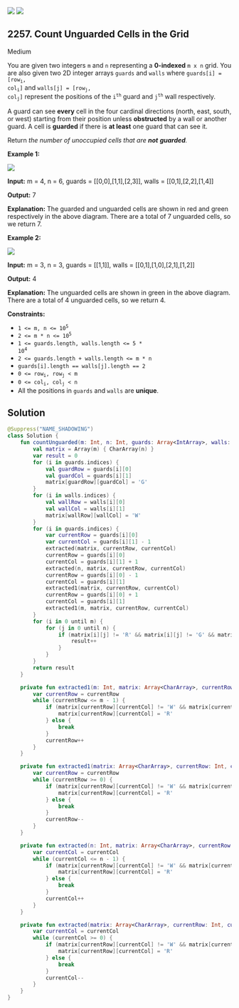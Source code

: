 [![](https://img.shields.io/github/stars/javadev/LeetCode-in-Kotlin?label=Stars&style=flat-square)](https://github.com/javadev/LeetCode-in-Kotlin)
[![](https://img.shields.io/github/forks/javadev/LeetCode-in-Kotlin?label=Fork%20me%20on%20GitHub%20&style=flat-square)](https://github.com/javadev/LeetCode-in-Kotlin/fork)

## 2257\. Count Unguarded Cells in the Grid

Medium

You are given two integers `m` and `n` representing a **0-indexed** `m x n` grid. You are also given two 2D integer arrays `guards` and `walls` where <code>guards[i] = [row<sub>i</sub>, col<sub>i</sub>]</code> and <code>walls[j] = [row<sub>j</sub>, col<sub>j</sub>]</code> represent the positions of the <code>i<sup>th</sup></code> guard and <code>j<sup>th</sup></code> wall respectively.

A guard can see **every** cell in the four cardinal directions (north, east, south, or west) starting from their position unless **obstructed** by a wall or another guard. A cell is **guarded** if there is **at least** one guard that can see it.

Return _the number of unoccupied cells that are **not** **guarded**._

**Example 1:**

![](https://assets.leetcode.com/uploads/2022/03/10/example1drawio2.png)

**Input:** m = 4, n = 6, guards = \[\[0,0],[1,1],[2,3]], walls = \[\[0,1],[2,2],[1,4]]

**Output:** 7

**Explanation:** The guarded and unguarded cells are shown in red and green respectively in the above diagram. There are a total of 7 unguarded cells, so we return 7.

**Example 2:**

![](https://assets.leetcode.com/uploads/2022/03/10/example2drawio.png)

**Input:** m = 3, n = 3, guards = \[\[1,1]], walls = \[\[0,1],[1,0],[2,1],[1,2]]

**Output:** 4

**Explanation:** The unguarded cells are shown in green in the above diagram. There are a total of 4 unguarded cells, so we return 4.

**Constraints:**

*   <code>1 <= m, n <= 10<sup>5</sup></code>
*   <code>2 <= m * n <= 10<sup>5</sup></code>
*   <code>1 <= guards.length, walls.length <= 5 * 10<sup>4</sup></code>
*   `2 <= guards.length + walls.length <= m * n`
*   `guards[i].length == walls[j].length == 2`
*   <code>0 <= row<sub>i</sub>, row<sub>j</sub> < m</code>
*   <code>0 <= col<sub>i</sub>, col<sub>j</sub> < n</code>
*   All the positions in `guards` and `walls` are **unique**.

## Solution

```kotlin
@Suppress("NAME_SHADOWING")
class Solution {
    fun countUnguarded(m: Int, n: Int, guards: Array<IntArray>, walls: Array<IntArray>): Int {
        val matrix = Array(m) { CharArray(n) }
        var result = 0
        for (i in guards.indices) {
            val guardRow = guards[i][0]
            val guardCol = guards[i][1]
            matrix[guardRow][guardCol] = 'G'
        }
        for (i in walls.indices) {
            val wallRow = walls[i][0]
            val wallCol = walls[i][1]
            matrix[wallRow][wallCol] = 'W'
        }
        for (i in guards.indices) {
            var currentRow = guards[i][0]
            var currentCol = guards[i][1] - 1
            extracted(matrix, currentRow, currentCol)
            currentRow = guards[i][0]
            currentCol = guards[i][1] + 1
            extracted(n, matrix, currentRow, currentCol)
            currentRow = guards[i][0] - 1
            currentCol = guards[i][1]
            extracted1(matrix, currentRow, currentCol)
            currentRow = guards[i][0] + 1
            currentCol = guards[i][1]
            extracted1(m, matrix, currentRow, currentCol)
        }
        for (i in 0 until m) {
            for (j in 0 until n) {
                if (matrix[i][j] != 'R' && matrix[i][j] != 'G' && matrix[i][j] != 'W') {
                    result++
                }
            }
        }
        return result
    }

    private fun extracted1(m: Int, matrix: Array<CharArray>, currentRow: Int, currentCol: Int) {
        var currentRow = currentRow
        while (currentRow <= m - 1) {
            if (matrix[currentRow][currentCol] != 'W' && matrix[currentRow][currentCol] != 'G') {
                matrix[currentRow][currentCol] = 'R'
            } else {
                break
            }
            currentRow++
        }
    }

    private fun extracted1(matrix: Array<CharArray>, currentRow: Int, currentCol: Int) {
        var currentRow = currentRow
        while (currentRow >= 0) {
            if (matrix[currentRow][currentCol] != 'W' && matrix[currentRow][currentCol] != 'G') {
                matrix[currentRow][currentCol] = 'R'
            } else {
                break
            }
            currentRow--
        }
    }

    private fun extracted(n: Int, matrix: Array<CharArray>, currentRow: Int, currentCol: Int) {
        var currentCol = currentCol
        while (currentCol <= n - 1) {
            if (matrix[currentRow][currentCol] != 'W' && matrix[currentRow][currentCol] != 'G') {
                matrix[currentRow][currentCol] = 'R'
            } else {
                break
            }
            currentCol++
        }
    }

    private fun extracted(matrix: Array<CharArray>, currentRow: Int, currentCol: Int) {
        var currentCol = currentCol
        while (currentCol >= 0) {
            if (matrix[currentRow][currentCol] != 'W' && matrix[currentRow][currentCol] != 'G') {
                matrix[currentRow][currentCol] = 'R'
            } else {
                break
            }
            currentCol--
        }
    }
}
```
